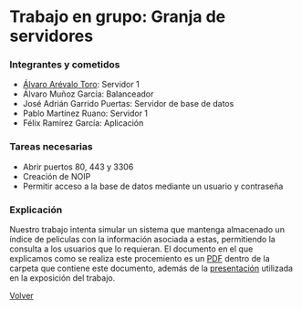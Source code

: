 
# Trabajo en grupo: Granja de servidores

### Integrantes y cometidos
* [Álvaro Arévalo Toro](https://github.com/AlvaroAT95): Servidor 1
* Álvaro Muñoz García: Balanceador
* José Adrián Garrido Puertas: Servidor de base de datos
* Pablo Martínez Ruano: Servidor 1
* Félix Ramírez García: Aplicación

### Tareas necesarias
* Abrir puertos 80, 443 y 3306
* Creación de NOIP
* Permitir acceso a la base de datos mediante un usuario y contraseña

### Explicación
Nuestro trabajo intenta simular un sistema que mantenga almacenado un índice de peliculas con la información asociada a estas, permitiendo la consulta a los usuarios que lo requieran.
El documento en el que explicamos como se realiza este procemiento es un [PDF](https://github.com/JoseAdriGP/SWAP/blob/master/Trabajo%20en%20grupo/memoria.pdf) dentro de la carpeta que contiene este documento, además de la [presentación](https://github.com/JoseAdriGP/SWAP/blob/master/Trabajo%20en%20grupo/Presentaci%C3%B3n.pdf) utilizada en la exposición del trabajo.

[Volver](https://github.com/JoseAdriGP/SWAP-Practicas/blob/master/README.md)
